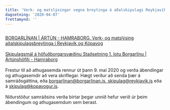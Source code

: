 ```yaml
---
title: 'Verk- og matslýsingar vegna breytinga á aðalskipulagi Reykjavíkur og Kópavogs '
dagsetning: '2020-04-07'
frettamynd: ''
---
```

![]()

[BORGARLÍNAN | ÁRTÚN - HAMRABORG. Verk- og matslýsing aðalskipulagsbreytinga í Reykjavík og Kópavog](https://www.borgarlinan.is/static/Borgarli%CC%81na_Skipulagsly%CC%81sing_AR-AK_200402-1dc967eb88bc259ac310733a86c36f2c.pdf)\
\
[Skipulagsmál á höfuðborgarsvæðinu Staðsetning 1. lotu Borgarlínu | Ártúnshöfði - Hamraborg](https://www.borgarlinan.is/static/ASK_Auglysing-Skipulagsmal-Borgarlina-9ef7c81a9ceff405a4eb66eec9c7d16a.pdf)\
\
Frestur til að athugasemda rennur út þann 9. maí 2020 og verða ábendingar og athugasemdir að vera skriflegar. Hægt verður að senda þær á samráðsgáttina, eða [borgarlinan@borgarlinan.is](mailto:borgarlinan@borgarlinan.is),[  skipulag@reykjavik.is](mailto:skipulag@reykjavik.is)   eða á [skipulag@kopavogur.is](mailto:skipulag@kopavogur.is "mailto\:skipulag@kopavogur.is"). \
\
Niðurstöður samráðsins verða birtar þegar unnið hefur verið úr þeim ábendingum og athugasemdum sem berast.
